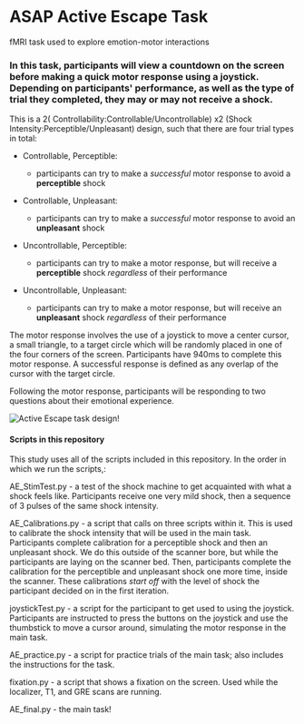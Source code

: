 # ASAP Active Escape Task
fMRI task used to explore emotion-motor interactions

### In this task, participants will view a countdown on the screen before making a quick motor response using a joystick. Depending on participants' performance, as well as the type of trial they completed, they may or may not receive a shock.

This is a 2( Controllability:Controllable/Uncontrollable) x2 (Shock Intensity:Perceptible/Unpleasant) design, such that there are four trial types in total:

  - Controllable, Perceptible:
      - participants can try to make a *successful* motor response to avoid a **perceptible** shock
      
  - Controllable, Unpleasant:
      - participants can try to make a *successful* motor response to avoid an **unpleasant** shock
      
  - Uncontrollable, Perceptible:
      - participants can try to make a motor response, but will receive a **perceptible** shock *regardless* of their performance

  - Uncontrollable, Unpleasant:
      - participants can try to make a motor response, but will receive an **unpleasant** shock *regardless* of their performance


The motor response involves the use of a joystick to move a center cursor, a small triangle, to a target circle which will be randomly placed in one of the four corners of the screen. Participants have 940ms to complete this motor response. A successful response is defined as any overlap of the cursor with the target circle. 

Following the motor response, participants will be responding to two questions about their emotional experience.

![Active Escape task design!](https://github.com/LEAPNeuroLab/ASAP/Active%20Escape/TaskDesign/AE_taskDesign.png "Active Escape Design")



#### Scripts in this repository

This study uses all of the scripts included in this repository. In the order in which we run the scripts,:

AE_StimTest.py - a test of the shock machine to get acquainted with what a shock feels like. Participants receive one very mild shock, then a sequence of 3 pulses of the same shock intensity.

AE_Calibrations.py - a script that calls on three scripts within it. This is used to calibrate the shock intensity that will be used in the main task. Participants complete calibration for a perceptible shock and then an unpleasant shock. We do this outside of the scanner bore, but while the participants are laying on the scanner bed. Then, participants complete the calibration for the perceptible and unpleasant shock one more time, inside the scanner. These calibrations *start off* with the level of shock the participant decided on in the first iteration.

joystickTest.py - a script for the participant to get used to using the joystick. Participants are instructed to press the buttons on the joystick and use the thumbstick to move a cursor around, simulating the motor response in the main task.

AE_practice.py - a script for practice trials of the main task; also includes the instructions for the task. 

fixation.py - a script that shows a fixation on the screen. Used while the localizer, T1, and GRE scans are running. 

AE_final.py - the main task!
